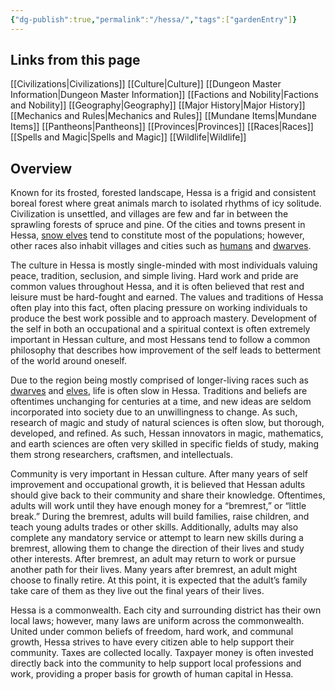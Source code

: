 ```yaml
---
{"dg-publish":true,"permalink":"/hessa/","tags":["gardenEntry"]}
---
```


## Links from this page
[[Civilizations\|Civilizations]]
[[Culture\|Culture]]
[[Dungeon Master Information\|Dungeon Master Information]]
[[Factions and Nobility\|Factions and Nobility]]
[[Geography\|Geography]]
[[Major History\|Major History]]
[[Mechanics and Rules\|Mechanics and Rules]]
[[Mundane Items\|Mundane Items]]
[[Pantheons\|Pantheons]]
[[Provinces\|Provinces]]
[[Races\|Races]]
[[Spells and Magic\|Spells and Magic]]
[[Wildlife\|Wildlife]]
## Overview
Known for its frosted, forested landscape, Hessa is a frigid and consistent boreal forest where great animals march to isolated rhythms of icy solitude. Civilization is unsettled, and villages are few and far in between the sprawling forests of spruce and pine. Of the cities and towns present in Hessa, [snow elves](Snow%20Elf) tend to constitute most of the populations; however, other races also inhabit villages and cities such as [humans](Human) and [dwarves](Deep%20Dwarf).

The culture in Hessa is mostly single-minded with most individuals valuing peace, tradition, seclusion, and simple living. Hard work and pride are common values throughout Hessa, and it is often believed that rest and leisure must be hard-fought and earned. The values and traditions of Hessa often play into this fact, often placing pressure on working individuals to produce the best work possible and to approach mastery. Development of the self in both an occupational and a spiritual context is often extremely important in Hessan culture, and most Hessans tend to follow a common philosophy that describes how improvement of the self leads to betterment of the world around oneself. 

Due to the region being mostly comprised of longer-living races such as [dwarves](Deep%20Dwarf) and [elves](Snow%20Elf), life is often slow in Hessa. Traditions and beliefs are oftentimes unchanging for centuries at a time, and new ideas are seldom incorporated into society due to an unwillingness to change. As such, research of magic and study of natural sciences is often slow, but thorough, developed, and refined. As such, Hessan innovators in magic, mathematics, and earth sciences are often very skilled in specific fields of study, making them strong researchers, craftsmen, and intellectuals.

Community is very important in Hessan culture. After many years of self improvement and occupational growth, it is believed that Hessan adults should give back to their community and share their knowledge. Oftentimes, adults will work until they have enough money for a “bremrest,” or “little break.” During the bremrest, adults will build families, raise children, and teach young adults trades or other skills. Additionally, adults may also complete any mandatory service or attempt to learn new skills during a bremrest, allowing them to change the direction of their lives and study other interests. After bremrest, an adult may return to work or pursue another path for their lives. Many years after bremrest, an adult might choose to finally retire. At this point, it is expected that the adult’s family take care of them as they live out the final years of their lives.

Hessa is a commonwealth. Each city and surrounding district has their own local laws; however, many laws are uniform across the commonwealth. United under common beliefs of freedom, hard work, and communal growth, Hessa strives to have every citizen able to help support their community. Taxes are collected locally. Taxpayer money is often invested directly back into the community to help support local professions and work, providing a proper basis for growth of human capital in Hessa.
